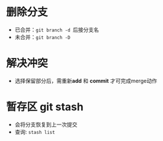  # 删除分支
    
- 已合并：`git branch -d `后接分支名 
- 未合并：`git branch -D `

    

# 解决冲突
 - 选择保留部分后，需重新**add** 和 **commit** 才可完成merge动作


# 暂存区 git stash
 - 会将分支恢复到上一次提交
 - 查询: `stash list`
  
